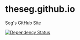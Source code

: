 theseg.github.io
================

Seg's GitHub Site

[![Dependency Status](https://gemnasium.com/TheSeg/theseg.github.io.png)](https://gemnasium.com/TheSeg/theseg.github.io)
